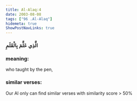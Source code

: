```yaml
---
title: Al-Alaq:4
date: 2003-08-08
tags: ["96 .Al-Alaq"]
hidemeta: true 
ShowPostNavLinks: true 
---
```

### الَّذِي عَلَّمَ بِالْقَلَمِ
### meaning: 
who taught by the pen,
### similar verses: 

Our AI only can find similar verses with similarity score > 50% 




